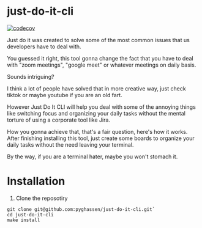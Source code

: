 # just-do-it-cli

[![codecov](https://codecov.io/gh/pyghassen/just-do-it-cli/branch/master/graph/badge.svg?token=8JI1NOE6PO)](https://codecov.io/gh/pyghassen/just-do-it-cli)

Just do it was created to solve some of the most common issues that us developers have to deal with.

You guessed it right, this tool gonna change the fact that you have to deal with "zoom meetings", "google meet" or whatever meetings on daily basis.

Sounds intriguing?

I think a lot of people have solved that in more creative way, just check tiktok or maybe youtube if you are an old fart.

However Just Do It CLI will help you deal with some of the annoying things like switching focus and organizing your daily tasks without the mental torture of using a corporate tool like Jira.

How you gonna achieve that, that's a fair question, here's how it works.
After finishing installing this tool, just create some boards to organize your daily tasks without the need leaving your terminal.

By the way, if you are a terminal hater, maybe you won't stomach it.

# Installation

1. Clone the reposotiry

```
git clone git@github.com:pyghassen/just-do-it-cli.git`
cd just-do-it-cli
make install
```
